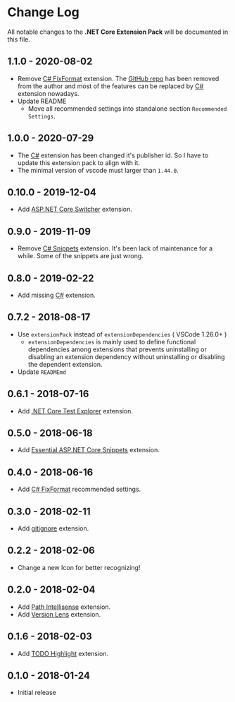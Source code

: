 # Change Log

All notable changes to the **.NET Core Extension Pack** will be documented in this file.

## 1.1.0 - 2020-08-02

* Remove [C# FixFormat](https://marketplace.visualstudio.com/items?itemName=Leopotam.csharpfixformat) extension. The [GitHub repo](https://github.com/Leopotam/vscode-csharpfixformat) has been removed from the author and most of the features can be replaced by [C#](https://marketplace.visualstudio.com/items?itemName=ms-vscode.csharp) extension nowadays.
* Update README
  * Move all recommended settings into standalone section `Recommended Settings`.

## 1.0.0 - 2020-07-29

* The [C#](https://marketplace.visualstudio.com/items?itemName=ms-dotnettools.csharp) extension has been changed it's publisher id. So I have to update this extension pack to align with it.
* The minimal version of vscode must larger than `1.44.0`.

## 0.10.0 - 2019-12-04

* Add [ASP.NET Core Switcher](https://marketplace.visualstudio.com/items?itemName=adrianwilczynski.asp-net-core-switcher) extension.

## 0.9.0 - 2019-11-09

* Remove [C# Snippets](https://marketplace.visualstudio.com/items?itemName=jorgeserrano.vscode-csharp-snippets) extension. It's been lack of maintenance for a while. Some of the snippets are just wrong.

## 0.8.0 - 2019-02-22

* Add missing [C#](https://marketplace.visualstudio.com/items?itemName=ms-vscode.csharp) extension.

## 0.7.2 - 2018-08-17

* Use `extensionPack` instead of `extensionDependencies` ( VSCode 1.26.0+ )
  * `extensionDependencies` is mainly used to define functional dependencies among extensions that prevents uninstalling or disabling an extension dependency without uninstalling or disabling the dependent extension.
* Update `READMEmd`

## 0.6.1 - 2018-07-16

* Add [.NET Core Test Explorer](https://marketplace.visualstudio.com/items?itemName=formulahendry.dotnet-test-explorer) extension.

## 0.5.0 - 2018-06-18

* Add [Essential ASP.NET Core Snippets](https://marketplace.visualstudio.com/items?itemName=doggy8088.netcore-snippets) extension.

## 0.4.0 - 2018-06-16

* Add [C# FixFormat](https://marketplace.visualstudio.com/items?itemName=Leopotam.csharpfixformat) recommended settings.

## 0.3.0 - 2018-02-11

* Add [gitignore](https://marketplace.visualstudio.com/items?itemName=codezombiech.gitignore) extension.

## 0.2.2 - 2018-02-06

* Change a new Icon for better recognizing!

## 0.2.0 - 2018-02-04

* Add [Path Intellisense](https://marketplace.visualstudio.com/items?itemName=christian-kohler.path-intellisense) extension.
* Add [Version Lens](https://marketplace.visualstudio.com/items?itemName=pflannery.vscode-versionlens) extension.

## 0.1.6 - 2018-02-03

* Add [TODO Highlight](https://marketplace.visualstudio.com/items?itemName=wayou.vscode-todo-highlight) extension.

## 0.1.0 - 2018-01-24

* Initial release
